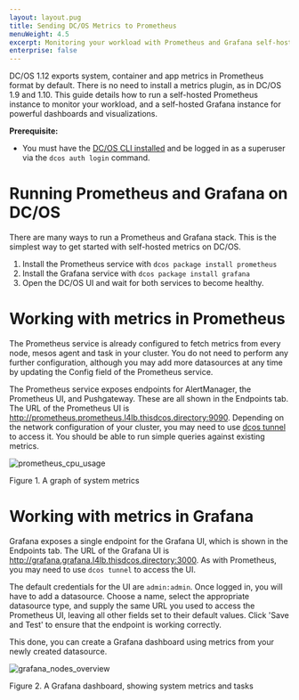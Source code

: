 ```yaml
---
layout: layout.pug
title: Sending DC/OS Metrics to Prometheus
menuWeight: 4.5
excerpt: Monitoring your workload with Prometheus and Grafana self-hosted instances
enterprise: false
---
```


DC/OS 1.12 exports system, container and app metrics in Prometheus format by default. There is no need to install a metrics plugin, as in DC/OS 1.9 and 1.10. This guide details how to run a self-hosted Prometheus instance to monitor your workload, and a self-hosted Grafana instance for powerful dashboards and visualizations.

**Prerequisite:**

- You must have the [DC/OS CLI installed](/1.12/cli/install/) and be logged in as a superuser via the `dcos auth login` command.

# Running Prometheus and Grafana on DC/OS

There are many ways to run a Prometheus and Grafana stack. This is the simplest way to get started with self-hosted metrics on DC/OS.

1. Install the Prometheus service with `dcos package install prometheus`
1. Install the Grafana service with `dcos package install grafana`
1. Open the DC/OS UI and wait for both services to become healthy.

# Working with metrics in Prometheus

The Prometheus service is already configured to fetch metrics from every node, mesos agent and task in your cluster. You do not need to perform any further configuration, although you may add more datasources at any time by updating the Config field of the Prometheus service. 

The Prometheus service exposes endpoints for AlertManager, the Prometheus UI, and Pushgateway. These are all shown in the Endpoints tab. The URL of the Prometheus UI is http://prometheus.prometheus.l4lb.thisdcos.directory:9090. Depending on the network configuration of your cluster, you may need to use [dcos tunnel](/1.12/developing-services/tunnel/) to access it. You should be able to run simple queries against existing metrics. 

   ![prometheus_cpu_usage](/1.12/img/prometheus_cpu_usage.png)

   Figure 1. A graph of system metrics

# Working with metrics in Grafana

Grafana exposes a single endpoint for the Grafana UI, which is shown in the Endpoints tab. The URL of the Grafana UI is http://grafana.grafana.l4lb.thisdcos.directory:3000. As with Prometheus, you may need to use `dcos tunnel` to access the UI. 

The default credentials for the UI are `admin:admin`. Once logged in, you will have to add a datasource. Choose a name, select the appropriate datasource type, and supply the same URL you used to access the Prometheus UI, leaving all other fields set to their default values. Click 'Save and Test' to ensure that the endpoint is working correctly. 

This done, you can create a Grafana dashboard using metrics from your newly created datasource.

   ![grafana_nodes_overview](/1.12/img/grafana_nodes_overview.png)

   Figure 2. A Grafana dashboard, showing system metrics and tasks
